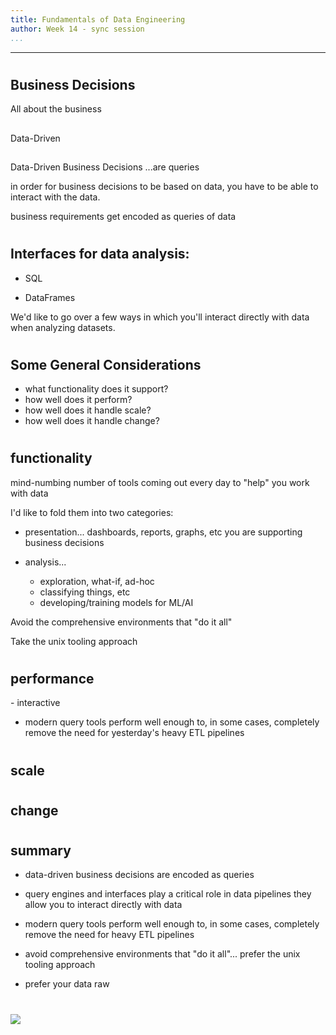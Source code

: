 ```yaml
---
title: Fundamentals of Data Engineering
author: Week 14 - sync session
...
```


---

#
## Business Decisions

<div class="notes">
All about the business
</div>

##

Data-Driven

## 

Data-Driven Business Decisions
...are queries

<div class="notes">
in order for 
business decisions to be based on data,
you have to be able to interact with the data.

business requirements get encoded as queries of data
</div>

#
## Interfaces for data analysis:

- SQL

- DataFrames

<div class="notes">
We'd like to go over a few ways in which you'll interact directly with
data when analyzing datasets.
</div>


#
## Some General Considerations

- what functionality does it support?
- how well does it perform?
- how well does it handle scale?
- how well does it handle change?



#
## functionality

<div class="notes">
mind-numbing number of tools coming out every day
to "help" you work with data

I'd like to fold them into two categories:

- presentation...
    dashboards, reports, graphs, etc
    you are supporting business decisions

- analysis... 
    - exploration, what-if, ad-hoc
    - classifying things, etc
    - developing/training models for ML/AI

Avoid the comprehensive environments that "do it all"

Take the unix tooling approach
</div>


#
## performance

<div class="notes">
- interactive

- modern query tools perform well enough to, in some cases, completely remove
  the need for yesterday's heavy ETL pipelines
</div>


#
## scale


#
## change

<div class="notes">
</div>



#
## summary

- data-driven business decisions are encoded as queries

- query engines and interfaces play a critical role in data pipelines they
  allow you to interact directly with data

- modern query tools perform well enough to, in some cases, completely remove
  the need for heavy ETL pipelines

- avoid comprehensive environments that "do it all"... prefer the unix tooling
  approach

- prefer your data raw


#

<img class="logo" src="images/berkeley-school-of-information-logo.png"/>

